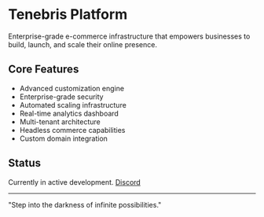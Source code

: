 # Tenebris Platform

Enterprise-grade e-commerce infrastructure that empowers businesses to build, launch, and scale their online presence.

## Core Features

- Advanced customization engine
- Enterprise-grade security
- Automated scaling infrastructure
- Real-time analytics dashboard
- Multi-tenant architecture
- Headless commerce capabilities
- Custom domain integration

## Status

Currently in active development.
[Discord](https://discord.gg/P99ppWhMsv)

---

"Step into the darkness of infinite possibilities."
